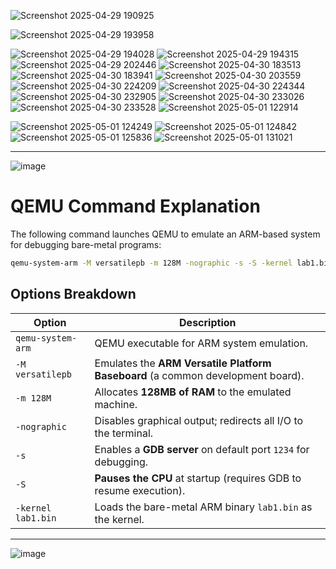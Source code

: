 ![Screenshot 2025-04-29 190925](https://github.com/user-attachments/assets/dada4025-cbc7-4147-bdc7-98ec8fc5e320)



![Screenshot 2025-04-29 193958](https://github.com/user-attachments/assets/05733ce0-1bf7-40a6-b244-a2065a827c07)

![Screenshot 2025-04-29 194028](https://github.com/user-attachments/assets/abc2d4fc-5398-4bed-830b-a01f87daa8be)
![Screenshot 2025-04-29 194315](https://github.com/user-attachments/assets/a1d56291-80e5-47d4-82e2-c8db50ed4ad9)
![Screenshot 2025-04-29 202446](https://github.com/user-attachments/assets/0af59414-6dec-45c8-bc10-228d83a83a8f)
![Screenshot 2025-04-30 183513](https://github.com/user-attachments/assets/860d79eb-5ff2-48ea-bbcf-d8a8d9698741)
![Screenshot 2025-04-30 183941](https://github.com/user-attachments/assets/a9ac376c-ac57-478d-a87b-762a1a40bf54)
![Screenshot 2025-04-30 203559](https://github.com/user-attachments/assets/c4a68179-1cd4-4934-82d9-0b94d7e138c2)
![Screenshot 2025-04-30 224209](https://github.com/user-attachments/assets/b45d1139-42c5-40ea-858f-e5d0c3f44dd3)
![Screenshot 2025-04-30 224344](https://github.com/user-attachments/assets/0add99e6-0d71-4153-b709-d1d2338b991f)
![Screenshot 2025-04-30 232905](https://github.com/user-attachments/assets/83878df4-b673-4de7-8cec-c7d9d8c79c4a)
![Screenshot 2025-04-30 233026](https://github.com/user-attachments/assets/dcac34ca-7b75-415d-9b3f-dc3824f5ae97)
![Screenshot 2025-04-30 233528](https://github.com/user-attachments/assets/f0346aee-3b17-498d-bcbe-fec07376d950)
![Screenshot 2025-05-01 122914](https://github.com/user-attachments/assets/d68ac101-7311-47fe-9a74-e897c19a03ff)

![Screenshot 2025-05-01 124249](https://github.com/user-attachments/assets/57fc1276-367c-4d14-a27b-92b716a60100)
![Screenshot 2025-05-01 124842](https://github.com/user-attachments/assets/a2eee582-d3a6-4a37-9be7-47584e3d9027)
![Screenshot 2025-05-01 125836](https://github.com/user-attachments/assets/042984a6-6579-48c0-966f-b46038d7c3cc)
![Screenshot 2025-05-01 131021](https://github.com/user-attachments/assets/3a2b8e64-7128-45cb-9b95-5ede60086260)

---
![image](https://github.com/user-attachments/assets/3c79c0f0-170a-4029-9f88-c82960cc7c2c)



# QEMU Command Explanation

The following command launches QEMU to emulate an ARM-based system for debugging bare-metal programs:

```bash
qemu-system-arm -M versatilepb -m 128M -nographic -s -S -kernel lab1.bin
```

## Options Breakdown

| Option          | Description |
|-----------------|-------------|
| `qemu-system-arm` | QEMU executable for ARM system emulation. |
| `-M versatilepb`  | Emulates the **ARM Versatile Platform Baseboard** (a common development board). |
| `-m 128M`        | Allocates **128MB of RAM** to the emulated machine. |
| `-nographic`     | Disables graphical output; redirects all I/O to the terminal. |
| `-s`             | Enables a **GDB server** on default port `1234` for debugging. |
| `-S`             | **Pauses the CPU** at startup (requires GDB to resume execution). |
| `-kernel lab1.bin` | Loads the bare-metal ARM binary `lab1.bin` as the kernel. |

---

![image](https://github.com/user-attachments/assets/2cc718cb-eff7-4159-8ddb-03081c5293f2)

